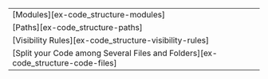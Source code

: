 ||
|--------|
| [Modules][ex-code_structure-modules] |
| [Paths][ex-code_structure-paths] |
| [Visibility Rules][ex-code_structure-visibility-rules] |
| [Split your Code among Several Files and Folders][ex-code_structure-code-files] |

